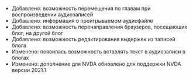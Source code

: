 - Добавлено: возможность перемещения по главам при воспроизведении аудиозаписей
- Добавлено: информация о проигрываемом аудиофайле
- Добавлено: возможность перенаправления браузеров, посещающих блог, на другой блог
- Добавлено: возможность редактирования выдержек из записей блога
- Изменено: появилась возможность вставлять текст в аудиозаписи в блогах
- Изменено: дополнение для NVDA обновлено для поддержки NVDA версии 2021.1